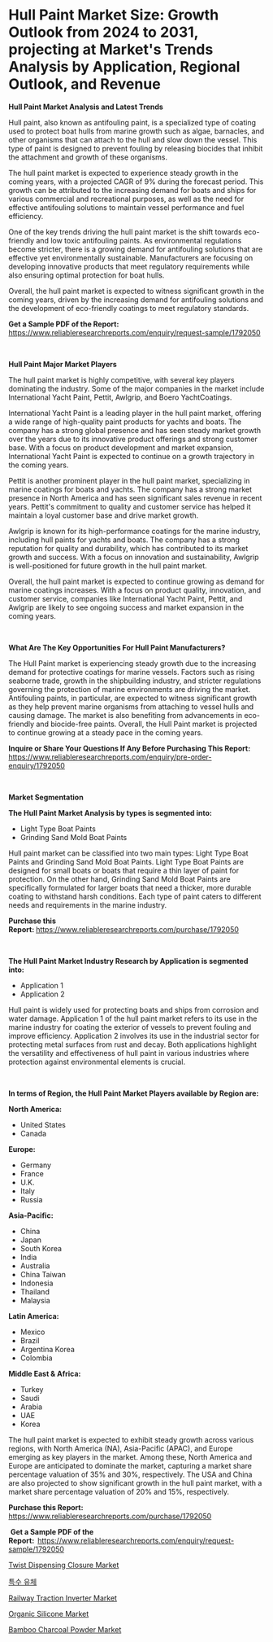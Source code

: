 <p><h1>Hull Paint Market Size: Growth Outlook from 2024 to 2031, projecting at Market's Trends Analysis by Application, Regional Outlook, and Revenue</h1></p><p><strong>Hull Paint Market Analysis and Latest Trends</strong></p>
<p><p>Hull paint, also known as antifouling paint, is a specialized type of coating used to protect boat hulls from marine growth such as algae, barnacles, and other organisms that can attach to the hull and slow down the vessel. This type of paint is designed to prevent fouling by releasing biocides that inhibit the attachment and growth of these organisms.</p><p>The hull paint market is expected to experience steady growth in the coming years, with a projected CAGR of 9% during the forecast period. This growth can be attributed to the increasing demand for boats and ships for various commercial and recreational purposes, as well as the need for effective antifouling solutions to maintain vessel performance and fuel efficiency.</p><p>One of the key trends driving the hull paint market is the shift towards eco-friendly and low toxic antifouling paints. As environmental regulations become stricter, there is a growing demand for antifouling solutions that are effective yet environmentally sustainable. Manufacturers are focusing on developing innovative products that meet regulatory requirements while also ensuring optimal protection for boat hulls.</p><p>Overall, the hull paint market is expected to witness significant growth in the coming years, driven by the increasing demand for antifouling solutions and the development of eco-friendly coatings to meet regulatory standards.</p></p>
<p><strong>Get a Sample PDF of the Report:&nbsp;</strong> <a href="https://www.reliableresearchreports.com/enquiry/request-sample/1792050">https://www.reliableresearchreports.com/enquiry/request-sample/1792050</a></p>
<p>&nbsp;</p>
<p><strong>Hull Paint Major Market Players</strong></p>
<p><p>The hull paint market is highly competitive, with several key players dominating the industry. Some of the major companies in the market include International Yacht Paint, Pettit, Awlgrip, and Boero YachtCoatings.</p><p>International Yacht Paint is a leading player in the hull paint market, offering a wide range of high-quality paint products for yachts and boats. The company has a strong global presence and has seen steady market growth over the years due to its innovative product offerings and strong customer base. With a focus on product development and market expansion, International Yacht Paint is expected to continue on a growth trajectory in the coming years.</p><p>Pettit is another prominent player in the hull paint market, specializing in marine coatings for boats and yachts. The company has a strong market presence in North America and has seen significant sales revenue in recent years. Pettit's commitment to quality and customer service has helped it maintain a loyal customer base and drive market growth.</p><p>Awlgrip is known for its high-performance coatings for the marine industry, including hull paints for yachts and boats. The company has a strong reputation for quality and durability, which has contributed to its market growth and success. With a focus on innovation and sustainability, Awlgrip is well-positioned for future growth in the hull paint market.</p><p>Overall, the hull paint market is expected to continue growing as demand for marine coatings increases. With a focus on product quality, innovation, and customer service, companies like International Yacht Paint, Pettit, and Awlgrip are likely to see ongoing success and market expansion in the coming years.</p></p>
<p>&nbsp;</p>
<p><strong>What Are The Key Opportunities For Hull Paint Manufacturers?</strong></p>
<p><p>The Hull Paint market is experiencing steady growth due to the increasing demand for protective coatings for marine vessels. Factors such as rising seaborne trade, growth in the shipbuilding industry, and stricter regulations governing the protection of marine environments are driving the market. Antifouling paints, in particular, are expected to witness significant growth as they help prevent marine organisms from attaching to vessel hulls and causing damage. The market is also benefiting from advancements in eco-friendly and biocide-free paints. Overall, the Hull Paint market is projected to continue growing at a steady pace in the coming years.</p></p>
<p><strong>Inquire or Share Your Questions If Any Before Purchasing This Report:</strong> <a href="https://www.reliableresearchreports.com/enquiry/pre-order-enquiry/1792050">https://www.reliableresearchreports.com/enquiry/pre-order-enquiry/1792050</a></p>
<p>&nbsp;</p>
<p><strong>Market Segmentation</strong></p>
<p><strong>The Hull Paint Market Analysis by types is segmented into:</strong></p>
<p><ul><li>Light Type Boat Paints</li><li>Grinding Sand Mold Boat Paints</li></ul></p>
<p><p>Hull paint market can be classified into two main types: Light Type Boat Paints and Grinding Sand Mold Boat Paints. Light Type Boat Paints are designed for small boats or boats that require a thin layer of paint for protection. On the other hand, Grinding Sand Mold Boat Paints are specifically formulated for larger boats that need a thicker, more durable coating to withstand harsh conditions. Each type of paint caters to different needs and requirements in the marine industry.</p></p>
<p><strong>Purchase this Report:&nbsp;</strong><a href="https://www.reliableresearchreports.com/purchase/1792050">https://www.reliableresearchreports.com/purchase/1792050</a></p>
<p>&nbsp;</p>
<p><strong>The Hull Paint Market Industry Research by Application is segmented into:</strong></p>
<p><ul><li>Application 1</li><li>Application 2</li></ul></p>
<p><p>Hull paint is widely used for protecting boats and ships from corrosion and water damage. Application 1 of the hull paint market refers to its use in the marine industry for coating the exterior of vessels to prevent fouling and improve efficiency. Application 2 involves its use in the industrial sector for protecting metal surfaces from rust and decay. Both applications highlight the versatility and effectiveness of hull paint in various industries where protection against environmental elements is crucial.</p></p>
<p>&nbsp;</p>
<p><strong>In terms of Region, the Hull Paint Market Players available by Region are:</strong></p>
<p>
    <p> <strong> North America: </strong>
        <ul>
            <li>United States</li>
            <li>Canada</li>
        </ul>
        </p> 
    <p> <strong> Europe: </strong>
        <ul>
            <li>Germany</li>
            <li>France</li>
            <li>U.K.</li>
            <li>Italy</li>
            <li>Russia</li>
        </ul>
        </p> 
    <p> <strong> Asia-Pacific: </strong>
        <ul>
            <li>China</li>
            <li>Japan</li>
            <li>South Korea</li>
            <li>India</li>
            <li>Australia</li>
            <li>China Taiwan</li>
            <li>Indonesia</li>
            <li>Thailand</li>
            <li>Malaysia</li>
        </ul>
        </p> 
    <p> <strong> Latin America: </strong>
        <ul>
            <li>Mexico</li>
            <li>Brazil</li>
            <li>Argentina Korea</li>
            <li>Colombia</li>
        </ul>
        </p> 
    <p> <strong> Middle East & Africa: </strong>
        <ul>
            <li>Turkey</li>
            <li>Saudi</li>
            <li>Arabia</li>
            <li>UAE</li>
            <li>Korea</li>
        </ul>
    </p>
    </p>
<p><p>The hull paint market is expected to exhibit steady growth across various regions, with North America (NA), Asia-Pacific (APAC), and Europe emerging as key players in the market. Among these, North America and Europe are anticipated to dominate the market, capturing a market share percentage valuation of 35% and 30%, respectively. The USA and China are also projected to show significant growth in the hull paint market, with a market share percentage valuation of 20% and 15%, respectively.</p></p>
<p><strong>Purchase this Report: </strong><a href="https://www.reliableresearchreports.com/purchase/1792050">https://www.reliableresearchreports.com/purchase/1792050</a></p>
<p>&nbsp;<strong>Get a Sample PDF of the Report:&nbsp;&nbsp;</strong><a href="https://www.reliableresearchreports.com/enquiry/request-sample/1792050">https://www.reliableresearchreports.com/enquiry/request-sample/1792050</a></p>
<p><strong></strong></p>
<p><p><a href="https://issuu.com/reportprime-2/docs/twist-dispensing-closure-market-size-2030.pptx">Twist Dispensing Closure Market</a></p><p><a href="https://github.com/nuekbpymrrz5/Market-Research-Report-List-1/blob/main/3187943192569.md">특수 유체</a></p><p><a href="https://issuu.com/reportprime-2/docs/railway-traction-inverter-market-size-2030.pptx">Railway Traction Inverter Market</a></p><p><a href="https://github.com/brenzgnarento/Market-Research-Report-List-1/blob/main/organic-silicone-market.md">Organic Silicone Market</a></p><p><a href="https://github.com/jerrycopelandthomaswsqd8q/Market-Research-Report-List-1/blob/main/bamboo-charcoal-powder-market.md">Bamboo Charcoal Powder Market</a></p></p>